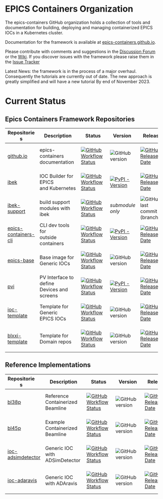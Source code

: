# EPICS Containers Organization

The epics-containers GitHub organization holds a collection of tools and documentation
for building, deploying and managing containerized EPICS IOCs in a Kubernetes cluster.

Documentation for the framework is available at
[epics-containers.github.io](https://epics-containers.github.io/).

Please contribute with comments and suggestions in the
[Discussion Forum](https://github.com/epics-containers/epics-containers.github.io/discussions)
or the [Wiki](https://github.com/epics-containers/epics-containers.github.io/wiki).
If you discover issues with the framework please raise them in the
[Issue Tracker](https://github.com/epics-containers/epics-containers.github.io/issues)


Latest News: the framework is in the process of a major overhaul. Consequently
the tutorials are currently out of date. The new approach is greatly simplified
and will have a new tutorial By end of November 2023.

# Current Status

## Epics Containers Framework Repositories

|<div style="width:90px">Repositories</div>|<div style="width:120px">Description</div>|<div style="width:80px">Status</div>|<div style="width:80px">Version</div>|<div style="width:80px">Release</div>|<div style="width:80px">Dev Commit</div>|
|------------------------------------------|------------------------------------------|------------------------------------|-------------------------------------|-------------------------------------|----------------------------------------|
|[github.io](https://github.com/epics-containers/epics-containers.github.io)|epics-containers<br>documentation|[![GitHub Workflow Status](https://img.shields.io/github/actions/workflow/status/epics-containers/epics-containers.github.io/docs.yml)](https://github.com/epics-containers/epics-containers.github.io/actions)|![GitHub version](https://img.shields.io/github/release/epics-containers/epics-containers.github.io/all?include_prereleases;label=tag)|[![GitHub Release Date](https://img.shields.io/github/release-date/epics-containers/epics-containers.github.io?label=rel)](https://github.com/epics-containers/epics-containers.github.io/releases)|![GitHub last commit (branch)](https://img.shields.io/github/last-commit/epics-containers/epics-containers.github.io/dev?label=dev)|
|[ibek](https://github.com/epics-containers/ibek)|IOC Builder for EPICS<br>and Kubernetes|[![GitHub Workflow Status](https://img.shields.io/github/actions/workflow/status/epics-containers/ibek/code.yml)](https://github.com/epics-containers/ibek/actions)|[![PyPI - Version](https://img.shields.io/pypi/v/ibek)](https://pypi.org/project/ibek/)|[![GitHub Release Date](https://img.shields.io/github/release-date/epics-containers/ibek?label=rel)](https://github.com/epics-containers/ibek/releases)|![GitHub last commit (branch)](https://img.shields.io/github/last-commit/epics-containers/ibek/dev?label=dev)|
|[ibek-support](https://github.com/epics-containers/ibek-support)|build support<br>modules with ibek|[![GitHub Workflow Status](https://img.shields.io/github/actions/workflow/status/epics-containers/ibek-support/build.yml)](https://github.com/epics-containers/ibek-support/actions)|*submodule only*|![GitHub last commit (branch)](https://img.shields.io/github/last-commit/epics-containers/ibek-support/main?label=main)|![GitHub last commit (branch)](https://img.shields.io/github/last-commit/epics-containers/ibek-support/dev?label=dev)|
|[epics-containers-cli](https://github.com/epics-containers/epics-containers-cli)|CLI dev tools for<br>outside containers|[![GitHub Workflow Status](https://img.shields.io/github/actions/workflow/status/epics-containers/epics-containers-cli/code.yml)](https://github.com/epics-containers/epics-containers-cli/actions)|[![PyPI - Version](https://img.shields.io/pypi/v/epics-containers-cli)](https://pypi.org/project/epics-containers-cli/)|[![GitHub Release Date](https://img.shields.io/github/release-date/epics-containers/epics-containers-cli?label=rel)](https://github.com/epics-containers/epics-containers-cli/releases)|![GitHub last commit (branch)](https://img.shields.io/github/last-commit/epics-containers/epics-containers-cli/dev?label=dev)|
|[epics-base](https://github.com/epics-containers/epics-base)|Base image for<br>Generic IOCs|[![GitHub Workflow Status](https://img.shields.io/github/actions/workflow/status/epics-containers/epics-base/build.yml)](https://github.com/epics-containers/epics-base/actions)|![GitHub version](https://img.shields.io/github/release/epics-containers/epics-base/all?include_prereleases;label=tag)|[![GitHub Release Date](https://img.shields.io/github/release-date/epics-containers/epics-base?label=rel)](https://github.com/epics-containers/epics-base/releases)|![GitHub last commit (branch)](https://img.shields.io/github/last-commit/epics-containers/epics-base/dev?label=dev)|
|[pvi](https://github.com/epics-containers/pvi)|PV Interface to define<br>Devices and screens|[![GitHub Workflow Status](https://img.shields.io/github/actions/workflow/status/epics-containers/pvi/code.yml)](https://github.com/epics-containers/pvi/actions)|[![PyPI - Version](https://img.shields.io/pypi/v/pvi)](https://pypi.org/project/pvi/)|[![GitHub Release Date](https://img.shields.io/github/release-date/epics-containers/pvi?label=rel)](https://github.com/epics-containers/pvi/releases)|![GitHub last commit (branch)](https://img.shields.io/github/last-commit/epics-containers/pvi/dev?label=dev)|
|[ioc-template](https://github.com/epics-containers/ioc-template)|Template for Generic<br>EPICS IOCs|[![GitHub Workflow Status](https://img.shields.io/github/actions/workflow/status/epics-containers/ioc-template/build.yml)](https://github.com/epics-containers/ioc-template/actions)|![GitHub version](https://img.shields.io/github/release/epics-containers/ioc-template/all?include_prereleases;label=tag)|[![GitHub Release Date](https://img.shields.io/github/release-date/epics-containers/ioc-template?label=rel)](https://github.com/epics-containers/ioc-template/releases)|![GitHub last commit (branch)](https://img.shields.io/github/last-commit/epics-containers/ioc-template/dev?label=dev)|
|[blxxi-template](https://github.com/epics-containers/blxxi-template)|Template for <br>Domain repos|[![GitHub Workflow Status](https://img.shields.io/github/actions/workflow/status/epics-containers/blxxi-template/verify.yml)](https://github.com/epics-containers/blxxi-template/actions)|![GitHub version](https://img.shields.io/github/release/epics-containers/blxxi-template/all?include_prereleases;label=tag)|[![GitHub Release Date](https://img.shields.io/github/release-date/epics-containers/blxxi-template?label=rel)](https://github.com/epics-containers/blxxi-template/releases)|![GitHub last commit (branch)](https://img.shields.io/github/last-commit/epics-containers/blxxi-template/dev?label=dev)|

## Reference Implementations

|<div style="width:90px">Repositories</div>|<div style="width:120px">Description</div>|<div style="width:80px">Status</div>|<div style="width:80px">Version</div>|<div style="width:80px">Release</div>|<div style="width:80px">Dev Commit</div>|
|------------------------------------------|------------------------------------------|------------------------------------|-------------------------------------|-------------------------------------|----------------------------------------|
|[bl38p](https://github.com/epics-containers/bl38p)|Reference Containerized Beamline|[![GitHub Workflow Status](https://img.shields.io/github/actions/workflow/status/epics-containers/bl38p/verify.yml)](https://github.com/epics-containers/bl38p/actions)|![GitHub version](https://img.shields.io/github/release/epics-containers/bl38p/all?include_prereleases;label=tag)|[![GitHub Release Date](https://img.shields.io/github/release-date/epics-containers/bl38p?label=rel)](https://github.com/epics-containers/bl38p/releases)|![GitHub last commit (branch)](https://img.shields.io/github/last-commit/epics-containers/bl38p/dev?label=dev)|
|[bl45p](https://github.com/epics-containers/bl45p)|Example Containerized Beamline|[![GitHub Workflow Status](https://img.shields.io/github/actions/workflow/status/epics-containers/bl45p/verify.yml)](https://github.com/epics-containers/bl45p/actions)|![GitHub version](https://img.shields.io/github/release/epics-containers/bl45p/all?include_prereleases;label=tag)|[![GitHub Release Date](https://img.shields.io/github/release-date/epics-containers/bl45p?label=rel)](https://github.com/epics-containers/bl45p/releases)|![GitHub last commit (branch)](https://img.shields.io/github/last-commit/epics-containers/bl45p/dev?label=dev)|
|[ioc-adsimdetector](https://github.com/epics-containers/ioc-adsimdetector)|Generic IOC with ADSimDetector|[![GitHub Workflow Status](https://img.shields.io/github/actions/workflow/status/epics-containers/ioc-adsimdetector/buiild.yml)](https://github.com/epics-containers/ioc-adsimdetector/actions)|![GitHub version](https://img.shields.io/github/release/epics-containers/ioc-adsimdetector/all?include_prereleases;label=tag)|[![GitHub Release Date](https://img.shields.io/github/release-date/epics-containers/ioc-adsimdetector?label=rel)](https://github.com/epics-containers/ioc-adsimdetector/releases)|![GitHub last commit (branch)](https://img.shields.io/github/last-commit/epics-containers/ioc-adsimdetector/dev?label=dev)|
|[ioc-adaravis](https://github.com/epics-containers/ioc-adaravis)|Generic IOC with ADAravis|[![GitHub Workflow Status](https://img.shields.io/github/actions/workflow/status/epics-containers/ioc-adaravis/buiild.yml)](https://github.com/epics-containers/ioc-adaravis/actions)|![GitHub version](https://img.shields.io/github/release/epics-containers/ioc-adaravis/all?include_prereleases;label=tag)|[![GitHub Release Date](https://img.shields.io/github/release-date/epics-containers/ioc-adaravis?label=rel)](https://github.com/epics-containers/ioc-adaravis/releases)|![GitHub last commit (branch)](https://img.shields.io/github/last-commit/epics-containers/ioc-adaravis/dev?label=dev)|

